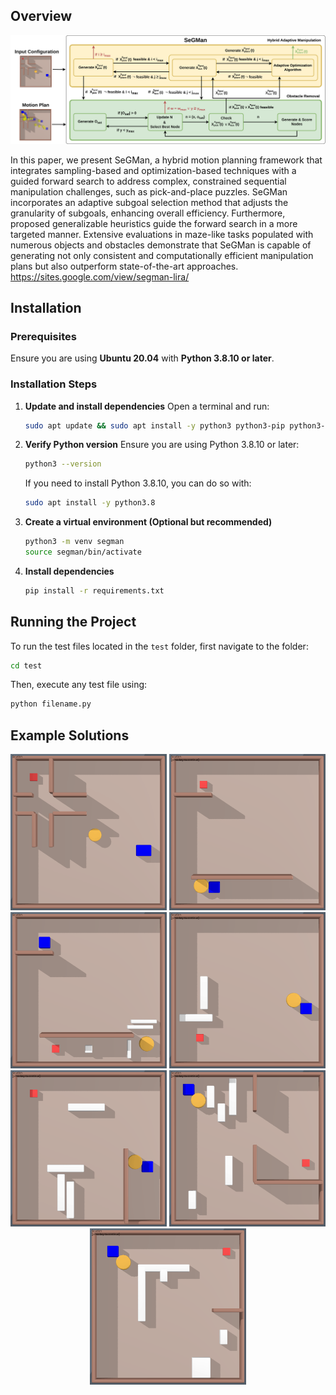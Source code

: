 ## Overview
<p align="center">
  <img src="https://github.com/CankutBoraTuncer/SeGMan/blob/main/visuals/SeGMan.svg" alt="SeGMan"/>
</p>

In this paper, we present SeGMan, a hybrid motion planning framework that integrates sampling-based and optimization-based techniques with a guided forward search to address complex, constrained sequential manipulation challenges, such as pick-and-place puzzles. SeGMan incorporates an adaptive subgoal selection method that adjusts the granularity of subgoals, enhancing overall efficiency. Furthermore, proposed generalizable heuristics guide the forward search in a more targeted manner. Extensive evaluations in maze-like tasks populated with numerous objects and obstacles demonstrate that SeGMan is capable of generating not only consistent and computationally efficient manipulation plans but also outperform state-of-the-art approaches.
https://sites.google.com/view/segman-lira/

## Installation

### Prerequisites
Ensure you are using **Ubuntu 20.04** with **Python 3.8.10 or later**.

### Installation Steps

1. **Update and install dependencies**
   Open a terminal and run:
   ```bash
   sudo apt update && sudo apt install -y python3 python3-pip python3-venv
   ```

2. **Verify Python version**
   Ensure you are using Python 3.8.10 or later:
   ```bash
   python3 --version
   ```
   If you need to install Python 3.8.10, you can do so with:
   ```bash
   sudo apt install -y python3.8
   ```

3. **Create a virtual environment (Optional but recommended)**
   ```bash
   python3 -m venv segman
   source segman/bin/activate
   ```

4. **Install dependencies**
   ```bash
   pip install -r requirements.txt
   ```

## Running the Project
To run the test files located in the `test` folder, first navigate to the folder:
   ```bash
   cd test
   ```
Then, execute any test file using:
   ```bash
   python filename.py
   ```

## Example Solutions
<div align="center">
  <img src="https://github.com/CankutBoraTuncer/SeGMan/blob/main/visuals/maze.gif" width="250" height="250" /> 
  <img src="https://github.com/CankutBoraTuncer/SeGMan/blob/main/visuals/wall-easy.gif" width="250" height="250" /> 
  <img src="https://github.com/CankutBoraTuncer/SeGMan/blob/main/visuals/wall-hard.gif" width="250" height="250" />
  <img src="https://github.com/CankutBoraTuncer/SeGMan/blob/main/visuals/two-blocks.gif" width="250" height="250" />  
  <img src="https://github.com/CankutBoraTuncer/SeGMan/blob/main/visuals/four-blocks.gif" width="250" height="250" /> 
  <img src="https://github.com/CankutBoraTuncer/SeGMan/blob/main/visuals/slot.gif" width="250" height="250" /> 
  <img src="https://github.com/CankutBoraTuncer/SeGMan/blob/main/visuals/lock.gif" width="250" height="250" /> 
</div>
